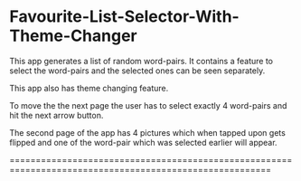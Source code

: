 # Favourite-List-Selector-With-Theme-Changer

This app generates a list of random word-pairs. It contains a feature to select the word-pairs and the 
selected ones can be seen separately. 

This app also has theme changing feature.

To move the the next page the user has to select exactly 4 word-pairs and hit the next arrow button.

The second page of the app has 4 pictures which when tapped upon gets flipped and one of the word-pair
which was selected earlier will appear.

========================================================================================================
